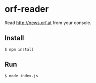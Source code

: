 # orf-reader

Read http://news.orf.at from your console.

## Install

```
$ npm install
```

## Run

```
$ node index.js
```

